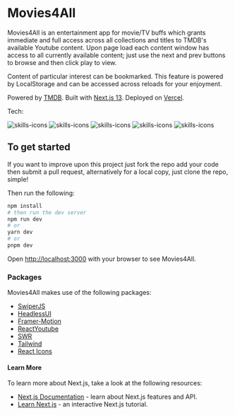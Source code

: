 # Movies4All

Movies4All is an entertainment app for movie/TV buffs which grants immediate and full access across all collections and titles to TMDB's available Youtube content. Upon page load each content window has access to all currently available content; just use the next and prev buttons to browse and then click play to view.

Content of particular interest can be bookmarked. This feature is powered by LocalStorage and can be accessed across reloads for your enjoyment.

Powered by [TMDB](https://www.themoviedb.org/?language=en-US). Built with [Next.js 13](https://nextjs.org/). Deployed on [Vercel](https://vercel.com/new?utm_medium=default-template&filter=next.js&utm_source=create-next-app&utm_campaign=create-next-app-readme).

Tech:

 <img src="https://skillicons.dev/icons?i=nextjs" alt="skills-icons"/> <img src="https://skillicons.dev/icons?i=react" alt="skills-icons"/> <img src="https://skillicons.dev/icons?i=ts" alt="skills-icons"/> <img src="https://skillicons.dev/icons?i=tailwind" alt="skills-icons"/> <img src="https://skillicons.dev/icons?i=vercel" alt="skills-icons"/>

## To get started

If you want to improve upon this project just fork the repo add your code then submit a pull request, alternatively for a local copy, just clone the repo, simple!

Then run the following:

```bash
npm install
# then run the dev server
npm run dev
# or
yarn dev
# or
pnpm dev
```

Open [http://localhost:3000](http://localhost:3000) with your browser to see Movies4All.

### Packages

Movies4All makes use of the following packages:

- [SwiperJS](https://swiperjs.com/)
- [HeadlessUI](https://www.headlessui.com/)
- [Framer-Motion](https://www.framer.com/motion)
- [ReactYoutube](https://www.npmjs.com/package/react-youtube)
- [SWR](https://www.npmjs.com/package/swr)
- [Tailwind](https://tailwindcss.com/)
- [React Icons](https://www.npmjs.com/package/react-icons)

#### Learn More

To learn more about Next.js, take a look at the following resources:

- [Next.js Documentation](https://nextjs.org/docs) - learn about Next.js features and API.
- [Learn Next.js](https://nextjs.org/learn) - an interactive Next.js tutorial.
